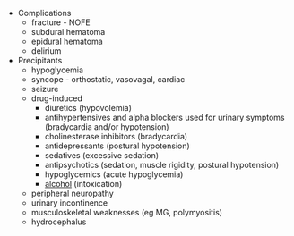 -   Complications
    -   fracture - NOFE
    -   subdural hematoma
    -   epidural hematoma
    -   delirium
-   Precipitants
    -   hypoglycemia
    -   syncope - orthostatic, vasovagal, cardiac
    -   seizure
    -   drug-induced
        -   diuretics (hypovolemia)
        -   antihypertensives and alpha blockers used for urinary symptoms (bradycardia and/or hypotension)
        -   cholinesterase inhibitors (bradycardia)
        -   antidepressants (postural hypotension)
        -   sedatives (excessive sedation)
        -   antipsychotics (sedation, muscle rigidity, postural hypotension)
        -   hypoglycemics (acute hypoglycemia)
        -   [alcohol](https://accessmedicine-mhmedical-com.ezproxy.library.uq.edu.au/drugs.aspx?GbosID=422595) (intoxication)
    -   peripheral neuropathy
    -   urinary incontinence
    -   musculoskeletal weaknesses (eg MG, polymyositis)
    -   hydrocephalus